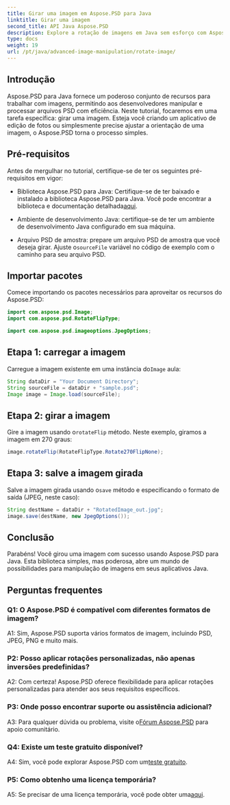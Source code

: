 ```yaml
---
title: Girar uma imagem em Aspose.PSD para Java
linktitle: Girar uma imagem
second_title: API Java Aspose.PSD
description: Explore a rotação de imagens em Java sem esforço com Aspose.PSD. Gire, inverta e salve arquivos PSD facilmente.
type: docs
weight: 19
url: /pt/java/advanced-image-manipulation/rotate-image/
---
```

## Introdução

Aspose.PSD para Java fornece um poderoso conjunto de recursos para trabalhar com imagens, permitindo aos desenvolvedores manipular e processar arquivos PSD com eficiência. Neste tutorial, focaremos em uma tarefa específica: girar uma imagem. Esteja você criando um aplicativo de edição de fotos ou simplesmente precise ajustar a orientação de uma imagem, o Aspose.PSD torna o processo simples.

## Pré-requisitos

Antes de mergulhar no tutorial, certifique-se de ter os seguintes pré-requisitos em vigor:

-  Biblioteca Aspose.PSD para Java: Certifique-se de ter baixado e instalado a biblioteca Aspose.PSD para Java. Você pode encontrar a biblioteca e documentação detalhada[aqui](https://reference.aspose.com/psd/java/).

- Ambiente de desenvolvimento Java: certifique-se de ter um ambiente de desenvolvimento Java configurado em sua máquina.

-  Arquivo PSD de amostra: prepare um arquivo PSD de amostra que você deseja girar. Ajuste o`sourceFile` variável no código de exemplo com o caminho para seu arquivo PSD.

## Importar pacotes

Comece importando os pacotes necessários para aproveitar os recursos do Aspose.PSD:

```java
import com.aspose.psd.Image;
import com.aspose.psd.RotateFlipType;

import com.aspose.psd.imageoptions.JpegOptions;
```

## Etapa 1: carregar a imagem

 Carregue a imagem existente em uma instância do`Image` aula:

```java
String dataDir = "Your Document Directory";
String sourceFile = dataDir + "sample.psd";
Image image = Image.load(sourceFile);
```

## Etapa 2: girar a imagem

 Gire a imagem usando o`rotateFlip` método. Neste exemplo, giramos a imagem em 270 graus:

```java
image.rotateFlip(RotateFlipType.Rotate270FlipNone);
```

## Etapa 3: salve a imagem girada

 Salve a imagem girada usando o`save` método e especificando o formato de saída (JPEG, neste caso):

```java
String destName = dataDir + "RotatedImage_out.jpg";
image.save(destName, new JpegOptions());
```

## Conclusão

Parabéns! Você girou uma imagem com sucesso usando Aspose.PSD para Java. Esta biblioteca simples, mas poderosa, abre um mundo de possibilidades para manipulação de imagens em seus aplicativos Java.

## Perguntas frequentes

### Q1: O Aspose.PSD é compatível com diferentes formatos de imagem?

A1: Sim, Aspose.PSD suporta vários formatos de imagem, incluindo PSD, JPEG, PNG e muito mais.

### P2: Posso aplicar rotações personalizadas, não apenas inversões predefinidas?

A2: Com certeza! Aspose.PSD oferece flexibilidade para aplicar rotações personalizadas para atender aos seus requisitos específicos.

### P3: Onde posso encontrar suporte ou assistência adicional?

 A3: Para qualquer dúvida ou problema, visite o[Fórum Aspose.PSD](https://forum.aspose.com/c/psd/34) para apoio comunitário.

### Q4: Existe um teste gratuito disponível?

 A4: Sim, você pode explorar Aspose.PSD com um[teste gratuito](https://releases.aspose.com/).

### P5: Como obtenho uma licença temporária?

 A5: Se precisar de uma licença temporária, você pode obter uma[aqui](https://purchase.aspose.com/temporary-license/).